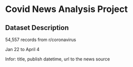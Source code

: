 # Covid News Analysis Project


## Dataset Description

<p> 54,557 records from r/coronavirus </p>
<p>  Jan 22 to April 4 </p>
<p>  Infor: title, publish datetime, url to the news source </p>
  

